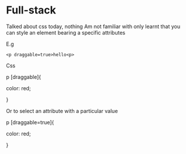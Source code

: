 # Full-stack

Talked about css today, nothing Am not familiar with only learnt that you can style an element bearing a specific attributes

E.g

`<p draggable=true>hello<p>`

Css

p [draggable]{

color: red;

}

Or to select an attribute with a particular value

p [draggable=true]{

color: red;

}
